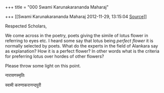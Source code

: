 +++
title = "000 Swami Karunakarananda Maharaj"

+++
[[Swami Karunakarananda Maharaj	2012-11-29, 13:15:04 [Source](https://groups.google.com/g/bvparishat/c/79FGgLCstkM)]]



Respected Scholars,  
  
We come across in the poetry, poets giving the simile of lotus flower in referring to eyes etc. I heard some say that lotus being *perfect flower* it is normally selected by poets. What do the experts in the field of Alankara say as explanation? How it is a perfect flower? In other words what is the criteria for preferring lotus over hordes of other flowers?  
  
Please throw some light on this point.  
  
  
  
नारायणस्मृतिः  
  
स्वामी करुणाकरानन्दपुरी  
  
  
  

